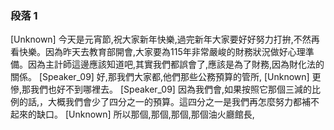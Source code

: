 ### 段落 1

[Unknown] 今天是元宵節,祝大家新年快樂,過完新年大家要好好努力打拚,不然再看快樂。因為昨天去教育部開會,大家要為115年非常嚴峻的財務狀況做好心理準備。因為主計師這邊應該知道吧,其實我們都誤會了,應該是為了財務,因為財化法的關係。
[Speaker_09] 好,那我們大家都,他們那些公務預算的管所,
[Unknown] 更慘,那我們也好不到哪裡去。
[Speaker_09] 因為我們會,如果按照它那個三減的比例的話,，大概我們會少了四分之一的預算。這四分之一是我們再怎麼努力都補不起來的缺口。
[Unknown] 所以那個,那個,那個,那個油火廳館長,